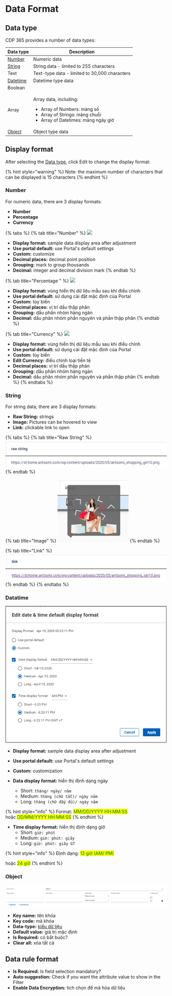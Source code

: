 # Data Format

## Data type

CDP 365 provides a number of data types:&#x20;

| Data type                            | Description                                                                                                                                              |
| ------------------------------------ | -------------------------------------------------------------------------------------------------------------------------------------------------------- |
| [Number](data-format.md#number)      | Numeric data                                                                                                                                             |
| [String](data-format.md#string)      | String data - limited to 255 characters                                                                                                                  |
| Text                                 | Text-type data - limited to 30,000 characters                                                                                                            |
| [Datetime ](data-format.md#datatime) | Datetime type data                                                                                                                                       |
| Boolean                              |                                                                                                                                                          |
| Array                                | <p>Array data, including: </p><ul><li>Array of Numbers: mảng số</li><li>Array of Strings: mảng chuỗi</li><li>Array of Datetimes: mảng ngày giờ</li></ul> |
| [Object](data-format.md#object)      | Object type data                                                                                                                                         |

## Display format

After selecting the [Data type](data-format.md#data-type), click Edit to change the display format:

{% hint style="warning" %}
Note: the maximum number of characters that can be displayed is 15 characters
{% endhint %}

### Number

For numeric data, there are 3 display formats:

* **Number**
* **Percentage**
* **Currency**

{% tabs %}
{% tab title="Number" %}
![](https://files.gitbook.com/v0/b/gitbook-x-prod.appspot.com/o/spaces%2F-MfSgjdWJGVBoBw27MYp%2Fuploads%2FeYL8vM3ucK3GWqHw73tV%2Fimage.png?alt=media\&token=01d70858-a19d-476e-a23a-8a5d33bf332b)

* **Display format:** sample data display area after adjustment
* **Use portal default:** use Portal's default settings
* **Custom:** customize
* **Decimal places:** decimal point position
* **Grouping:** mark to group thousands
* **Decimal:** integer and decimal division mark
{% endtab %}

{% tab title="Percentage " %}
![](https://files.gitbook.com/v0/b/gitbook-x-prod.appspot.com/o/spaces%2F-MfSgjdWJGVBoBw27MYp%2Fuploads%2FtKNXJwEEI5mQvV4FV5el%2Fimage.png?alt=media\&token=3dd10504-12b9-41df-b86f-c66d3225161a)

* **Display format:** vùng hiển thị dữ liệu mẫu sau khi điều chỉnh
* **Use portal default:** sử dụng cài đặt mặc định của Portal
* **Custom:** tùy biến
* **Decimal places:** vị trí dấu thập phân
* **Grouping:** dấu phân nhóm hàng ngàn
* **Decimal:** dấu phân nhóm phần nguyên và phần thập phân​
{% endtab %}

{% tab title="Currency" %}
![](https://files.gitbook.com/v0/b/gitbook-x-prod.appspot.com/o/spaces%2F-MfSgjdWJGVBoBw27MYp%2Fuploads%2F7UFcB1rS1AYtTu8duXuQ%2Fimage.png?alt=media\&token=775c5d9f-e808-4102-a70a-fd23c04e69de)

* **Display format:** vùng hiển thị dữ liệu mẫu sau khi điều chỉnh
* **Use portal default:** sử dụng cài đặt mặc định của Portal
* **Custom:** tùy biến
* **Edit Currency:** điều chỉnh loại tiền tệ
* **Decimal places:** vị trí dấu thập phân
* **Grouping:** dấu phân nhóm hàng ngàn
* **Decimal:** dấu phân nhóm phần nguyên và phần thập phân
{% endtab %}
{% endtabs %}

### String

For string data, there are 3 display formats:&#x20;

* **Raw String:** strings
* **Image:** Pictures can be hovered to view
* **Link:** clickable link to open

{% tabs %}
{% tab title="Raw String" %}
![](<../.gitbook/assets/image (1849).png>)
{% endtab %}

{% tab title="Image" %}
![](<../.gitbook/assets/image (1139).png>)
{% endtab %}

{% tab title="Link" %}
![](<../.gitbook/assets/image (1985).png>)
{% endtab %}
{% endtabs %}

### Datatime

![](<../.gitbook/assets/image (2473).png>)

* **Display format:** sample data display area after adjustment
* **Use portal default:** use Portal's default settings
* **Custom:** customization



* **Data display format:** hiển thị định dạng ngày
  * Short: `tháng/ ngày/ năm`
  * Medium: `tháng (chữ tắt)/ ngày năm`
  * Long: `tháng (chữ đầy đủ)/ ngày năm`

{% hint style="info" %}
Format: <mark style="color:green;">MM/DD/YYYY HH:MM:SS</mark> \
hoặc <mark style="color:green;">DD/MM/YYYY HH:MM:SS</mark>
{% endhint %}



* **Time display format:** hiển thị định dạng giờ
  * Short: `giờ: phút`
  * Medium: `giờ: phút: giây`
  * Long: `giờ: phút: giây GT`

{% hint style="info" %}
Định dạng: <mark style="color:green;">12 giờ (AM/ PM)</mark>

hoặc <mark style="color:green;">24 giờ</mark>
{% endhint %}

### Object

![](<../.gitbook/assets/image (1527).png>)

* **Key name:** tên khóa
* **Key code:** mã khóa
* **Data-type:** [kiểu dữ liệu](data-format.md#data-type)
* **Default value:** giá trị mặc định
* **Is Required:** có bắt buộc?
* **Clear all:** xóa tất cả

## Data rule format

* **Is Required:** Is field selection mandatory?
* **Auto suggestion:** Check if you want the attribute value to show in the Filter
* **Enable Data Encryption:** tích chọn để mã hóa dữ liệu

